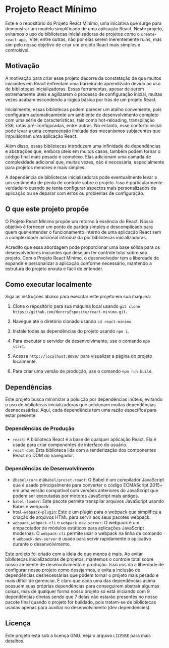 # Projeto React Mínimo

Este é o repositório do Projeto React Mínimo, uma iniciativa que surge para demonstrar um modelo simplificado de uma aplicação React. Neste projeto, evitamos o uso de bibliotecas inicializadoras de projetos como o `create-react-app`, `Vite, entre outras, não por elas serem inerentemente ruins, mas sim pelo nosso objetivo de criar um projeto React mais simples e controlável.

## Motivação

A motivação para criar esse projeto decorre da constatação de que muitos iniciantes em React enfrentam uma barreira de aprendizado devido ao uso de bibliotecas inicializadoras. Essas ferramentas, apesar de serem extremamente úteis e agilizarem o processo de configuração inicial, muitas vezes acabam escondendo a lógica básica por trás de um projeto React.

Inicialmente, essas bibliotecas podem parecer um atalho conveniente, pois configuram automaticamente um ambiente de desenvolvimento completo com uma série de características, tais como hot-reloading, transpilação ES6, rotas pré-configuradas, entre outras. No entanto, esse conforto inicial pode levar a uma compreensão limitada dos mecanismos subjacentes que impulsionam uma aplicação React.

Além disso, essas bibliotecas introduzem uma infinidade de dependências e abstrações que, embora úteis em muitos casos, também podem tornar o código final mais pesado e complexo. Elas adicionam uma camada de complexidade adicional que, muitas vezes, não é necessária, especialmente para projetos menores e mais simples.

A dependência de bibliotecas inicializadoras pode eventualmente levar a um sentimento de perda de controle sobre o projeto. Isso é particularmente verdadeiro quando se tenta configurar aspectos mais personalizados da aplicação ou se deparar com erros ou problemas de configuração.

## O que este projeto propõe

O Projeto React Mínimo propõe um retorno à essência do React. Nosso objetivo é fornecer um ponto de partida simples e descomplicado para quem quer entender o funcionamento interno de uma aplicação React sem a complexidade adicional introduzida por bibliotecas inicializadoras.

Acredito que essa abordagem pode proporcionar uma base sólida para os desenvolvedores iniciantes que desejam ter controle total sobre seu projeto. Com o Projeto React Mínimo, o desenvolvedor tem a liberdade de expandir e personalizar a aplicação conforme necessário, mantendo a estrutura do projeto enxuta e fácil de entender.


## Como executar localmente

Siga as instruções abaixo para executar este projeto em sua máquina:

1. Clone o repositório para sua máquina local usando `git clone https://github.com/HenrryEsposito/react-minimo.git`.

2. Navegue até o diretório clonado usando `cd react-minimo`.

3. Instale todas as dependências do projeto usando `npm i`.

4. Para executar o servidor de desenvolvimento, use o comando `npm start`.

5. Acesse `http://localhost:8080/` para visualizar a página do projeto localmente.

6. Para criar uma versão de produção, use o comando `npm run build`.

## Dependências

Este projeto busca minimizar a poluição por dependências inúteis, evitando o uso de bibliotecas inicializadoras que adicionam muitas dependências desnecessárias. Aqui, cada dependência tem uma razão específica para estar presente:

### Dependências de Produção

- `react`: A biblioteca React é a base de qualquer aplicação React. Ela é usada para criar componentes de interface do usuário.
- `react-dom`: Esta biblioteca lida com a renderização dos componentes React no DOM do navegador.

### Dependências de Desenvolvimento

- `@babel/core` e `@babel/preset-react`: O Babel é um compilador JavaScript que é usado principalmente para converter o código ECMAScript 2015+ em uma versão compatível com versões anteriores do JavaScript que podem ser executadas por motores JavaScript mais antigos.
- `babel-loader`: Este pacote permite transpilar arquivos JavaScript usando Babel e webpack.
- `html-webpack-plugin`: Este é um plugin para o webpack que simplifica a criação de arquivos HTML para servir aos seus pacotes webpack.
- `webpack`, `webpack-cli` e `webpack-dev-server`: O webpack é um empacotador de módulos estáticos para aplicações JavaScript modernas. O `webpack-cli` permite usar o webpack na linha de comando e `webpack-dev-server` é usado para servir rapidamente o aplicativo durante o desenvolvimento.

Este projeto foi criado com a ideia de que menos é mais. Ao evitar bibliotecas inicializadoras de projetos, mantemos o controle total sobre nosso ambiente de desenvolvimento e produção. Isso nos dá a liberdade de configurar nosso projeto como desejarmos, e evita a inclusão de dependências desnecessárias que podem tornar o projeto mais pesado e mais difícil de gerenciar. É claro que cada uma das dependências acima possuem suas próprias dependências para conseguirem abstrair algumas coisas, mas de qualquer forma nosso projeto só está iniciando com 9 dependências diretas sendo que 7 delas não estarão presentes no nosso pacote final quando o projeto for buildado, pois tratam-se de bibliotecas usadas apenas para auxiliar no desenvolvimento (dev dependencies).

## Licença

Este projeto está sob a licença GNU. Veja o arquivo `LICENSE` para mais detalhes.
